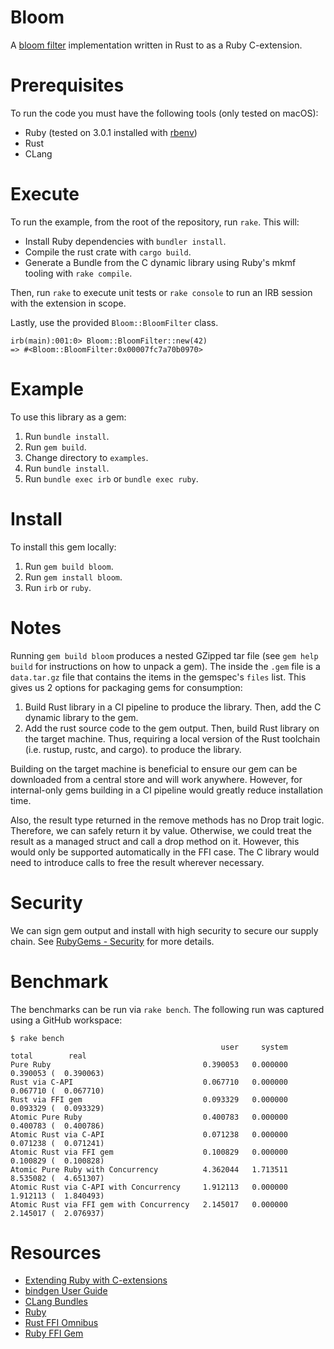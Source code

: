# Bloom
A [bloom filter](https://en.wikipedia.org/wiki/Bloom_filter) implementation written in Rust to as a Ruby C-extension.

# Prerequisites
To run the code you must have the following tools (only tested on macOS):
* Ruby (tested on 3.0.1 installed with [rbenv](https://github.com/rbenv/rbenv))
* Rust
* CLang

# Execute
To run the example, from the root of the repository, run `rake`. This will:
* Install Ruby dependencies with `bundler install`.
* Compile the rust crate with `cargo build`.
* Generate a Bundle from the C dynamic library using Ruby's mkmf tooling with `rake compile`.

Then, run `rake` to execute unit tests or `rake console` to run an IRB session with the extension in scope.

Lastly, use the provided `Bloom::BloomFilter` class.

```
irb(main):001:0> Bloom::BloomFilter::new(42)
=> #<Bloom::BloomFilter:0x00007fc7a70b0970>
```

# Example
To use this library as a gem:

1. Run `bundle install`.
1. Run `gem build`.
1. Change directory to `examples`.
1. Run `bundle install`.
1. Run `bundle exec irb` or `bundle exec ruby`.

# Install
To install this gem locally:

1. Run `gem build bloom`.
1. Run `gem install bloom`.
1. Run `irb` or `ruby`.

# Notes
Running `gem build bloom` produces a nested GZipped tar file (see `gem help build` for instructions on how to unpack a gem). The inside the `.gem` file is a `data.tar.gz` file that contains the items in the gemspec's `files` list. This gives us 2 options for packaging gems for consumption:
1. Build Rust library in a CI pipeline to produce the library. Then, add the C dynamic library to the gem.
1. Add the rust source code to the gem output. Then, build Rust library on the target machine. Thus, requiring a local version of the Rust toolchain (i.e. rustup, rustc, and cargo). to produce the library.

Building on the target machine is beneficial to ensure our gem can be downloaded from a central store and will work anywhere. However, for internal-only gems building in a CI pipeline would greatly reduce installation time.

Also, the result type returned in the remove methods has no Drop trait logic. Therefore, we can safely return it by value. Otherwise, we could treat the result as a managed struct and call a drop method on it. However, this would only be supported automatically in the FFI case. The C library would need to introduce calls to free the result wherever necessary.

# Security
We can sign gem output and install with high security to secure our supply chain. See [RubyGems - Security](https://guides.rubygems.org/security/) for more details.

# Benchmark
The benchmarks can be run via `rake bench`. The following run was captured using a GitHub workspace:

```
$ rake bench
                                               user     system      total        real
Pure Ruby                                  0.390053   0.000000   0.390053 (  0.390063)
Rust via C-API                             0.067710   0.000000   0.067710 (  0.067710)
Rust via FFI gem                           0.093329   0.000000   0.093329 (  0.093329)
Atomic Pure Ruby                           0.400783   0.000000   0.400783 (  0.400786)
Atomic Rust via C-API                      0.071238   0.000000   0.071238 (  0.071241)
Atomic Rust via FFI gem                    0.100829   0.000000   0.100829 (  0.100828)
Atomic Pure Ruby with Concurrency          4.362044   1.713511   8.535082 (  4.651307)
Atomic Rust via C-API with Concurrency     1.912113   0.000000   1.912113 (  1.840493)
Atomic Rust via FFI gem with Concurrency   2.145017   0.000000   2.145017 (  2.076937)
```

# Resources
* [Extending Ruby with C-extensions](https://ruby-doc.com/docs/ProgrammingRuby/html/ext_ruby.html)
* [bindgen User Guide](https://rust-lang.github.io/rust-bindgen/introduction.html)
* [CLang Bundles](https://clang-build.readthedocs.io/en/latest/user_guide/bundling.html)
* [Ruby](https://github.com/ruby/ruby)
* [Rust FFI Omnibus](http://jakegoulding.com/rust-ffi-omnibus/)
* [Ruby FFI Gem](https://github.com/ffi/ffi/wiki)
